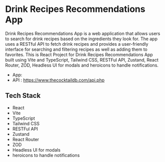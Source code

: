 # Drink Recipes Recommendations App

Drink Recipes Recommendations App is a web application that allows users to search for drink recipes based on the ingredients they look for. The app uses a RESTful API to fetch drink recipes and provides a user-friendly interface for searching and filtering recipes as well as adding them to favorites.
This is React Project for Drink Recipes Recommendations App built using Vite and TypeScript, Tailwind CSS, RESTFul API, Zustand, React Router, ZOD, Headless UI for modals and heroicons to handle notifications.

- App:
- API : https://www.thecocktaildb.com/api.php

## Tech Stack

- React
- Vite
- TypeScript
- Tailwind CSS
- RESTFul API
- Zustand
- React Router
- ZOD
- Headless UI for modals
- heroicons to handle notifications
